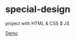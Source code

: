 # special-design
project with HTML &amp; CSS $ JS

<a href="https://tarek-98.github.io/special-design/">Demo</a>
